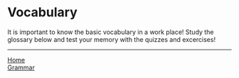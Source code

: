 <h1>Vocabulary</h1>

 <p>It is important to know the basic vocabulary in a work place!
 Study the glossary below and test your memory with the quizzes and excercises!</p> 

<hr>
<a href="index.html">Home</a> <br>
<a href="page3.html">Grammar</a> 
